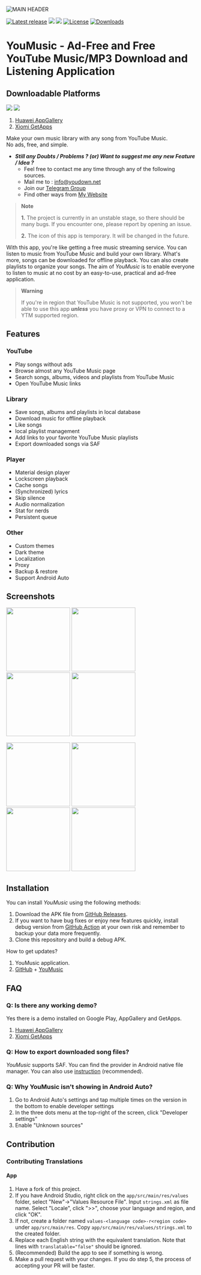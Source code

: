 ![MAIN HEADER](https://github.com/TeamYouDown/YouMusic/blob/main/fastlane/metadata/android/app_banner_youmusic.jpg?raw=true)

[![Latest release](https://img.shields.io/github/v/release/TeamYouDown/YouMusic?include_prereleases)](https://github.com/TeamYouDown/YouMusic/releases)
![](https://img.shields.io/badge/Required-Android%206.0%2B-brightgreen.svg)
![](https://img.shields.io/badge/Version-1.0.3-green.svg)
[![License](https://img.shields.io/github/license/TeamYouDown/YouMusic)](https://www.gnu.org/licenses/gpl-3.0)
[![Downloads](https://img.shields.io/github/downloads/TeamYouDown/YouMusic/total)](https://github.com/TeamYouDown/YouMusic/releases)

# YouMusic - Ad-Free and Free YouTube Music/MP3 Download and Listening Application

## Downloadable Platforms

<img src="https://youdown.net/material/img/app-gallery.png">  <img src="https://youdown.net/material/img/get-app.png">

1. [Huawei AppGallery](https://appgallery.huawei.com/app/C108194695)
2. [Xiomi GetApps](https://global.app.mi.com/details?id=com.ozsoft.youmusic)

Make your own music library with any song from YouTube Music.  
No ads, free, and simple.

* ***Still any Doubts / Problems ? (or) Want to suggest me any new Feature / Idea ?***
     * Feel free to contact me any time through any of the following sources.
     * Mail me to : info@youdown.net
     * Join our [Telegram Group](https://t.me/YouDown_Chat)
     * Find other ways from [My Website](https://youdown.net)

> **Note**
>
> **1.** The project is currently in an unstable stage, so there should be many bugs. If you encounter one, please report by opening an issue.
>
> **2.** The icon of this app is temporary. It will be changed in the future.

With this app, you're like getting a free music streaming service. You can listen to music from YouTube Music and build your own library. What's more, songs can be downloaded for offline playback. You can also create playlists to organize your songs. The aim of _YouMusic_ is to enable everyone to listen to music at no cost by an easy-to-use, practical and ad-free application.

> **Warning**
> 
>If you're in region that YouTube Music is not supported, you won't be able to use this app ***unless*** you have proxy or VPN to connect to a YTM supported region.

## Features

### YouTube

- Play songs without ads
- Browse almost any YouTube Music page
- Search songs, albums, videos and playlists from YouTube Music
- Open YouTube Music links

### Library

- Save songs, albums and playlists in local database
- Download music for offline playback
- Like songs
- local playlist management
- Add links to your favorite YouTube Music playlists
- Export downloaded songs via SAF

### Player

- Material design player
- Lockscreen playback
- Cache songs
- (Synchronized) lyrics
- Skip silence
- Audio normalization
- Stat for nerds
- Persistent queue

### Other

- Custom themes
- Dark theme
- Localization
- Proxy
- Backup & restore
- Support Android Auto

## Screenshots

<p float="left">
  <img src="https://github.com/TeamYouDown/YouMusic/blob/main/fastlane/metadata/android/en-US/images/phoneScreenshots/en1.png" width="170" />
  <img src="https://github.com/TeamYouDown/YouMusic/blob/main/fastlane/metadata/android/en-US/images/phoneScreenshots/en2.png" width="170" />
  <img src="https://github.com/TeamYouDown/YouMusic/blob/main/fastlane/metadata/android/en-US/images/phoneScreenshots/en3.png" width="170" />
  <img src="https://github.com/TeamYouDown/YouMusic/blob/main/fastlane/metadata/android/en-US/images/phoneScreenshots/en4.png" width="170" />
</p>
<p float="left">
  <img src="https://github.com/TeamYouDown/YouMusic/blob/main/fastlane/metadata/android/en-US/images/phoneScreenshots/en5.png" width="170" />
  <img src="https://github.com/TeamYouDown/YouMusic/blob/main/fastlane/metadata/android/en-US/images/phoneScreenshots/en6.png" width="170" />
  <img src="https://github.com/TeamYouDown/YouMusic/blob/main/fastlane/metadata/android/en-US/images/phoneScreenshots/en7.png" width="170" />
    <img src="https://github.com/TeamYouDown/YouMusic/blob/main/fastlane/metadata/android/en-US/images/phoneScreenshots/en8.png" width="170" />
</p>

## Installation

You can install _YouMusic_ using the following methods:

1. Download the APK file from [GitHub Releases](https://github.com/TeamYouDown/YouMusic/releases).
2. If you want to have bug fixes or enjoy new features quickly, install debug version from [GitHub Action](https://github.com/TeamYouDown/YouMusic/actions) at your own risk and remember to backup your data more frequently.
3. Clone this repository and build a debug APK.

How to get updates?

1. YouMusic application.
2. [GitHub](https://github.com/TeamYouDown/YouMusic) + [YouMusic](https://youdown.net)

## FAQ

### Q: Is there any working demo?

Yes there is a demo installed on Google Play, AppGallery and GetApps.
1. [Huawei AppGallery](https://appgallery.huawei.com/app/C108194695)
2. [Xiomi GetApps](https://global.app.mi.com/details?id=com.ozsoft.youmusic)

### Q: How to export downloaded song files?

*YouMusic* supports SAF. You can find the provider in Android native file manager. You can also use [instruction](https://github.com/TeamYouDown/YouMusic/issues) (recommended).

### Q: Why YouMusic isn't showing in Android Auto?

1. Go to Android Auto's settings and tap multiple times on the version in the bottom to enable developer settings
2. In the three dots menu at the top-right of the screen, click "Developer settings"
3. Enable "Unknown sources"

## Contribution

### Contributing Translations

#### App

1. Have a fork of this project.
2. If you have Android Studio, right click on the `app/src/main/res/values` folder, select "New"->"Values Resource File". Input `strings.xml` as file name. Select "Locale", click ">>", choose your language and region, and click "OK".
3. If not, create a folder named `values-<language code>-r<region code>` under `app/src/main/res`. Copy `app/src/main/res/values/strings.xml` to the created folder.
4. Replace each English string with the equivalent translation. Note that lines with `translatable="false"` should be ignored.
5. (Recommended) Build the app to see if something is wrong.
6. Make a pull request with your changes. If you do step 5, the process of accepting your PR will be faster.
